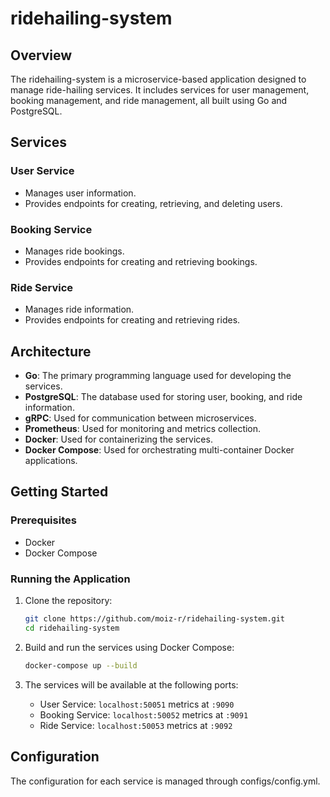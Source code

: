 # ridehailing-system

## Overview

The ridehailing-system is a microservice-based application designed to manage ride-hailing services. It includes services for user management, booking management, and ride management, all built using Go and PostgreSQL.

## Services

### User Service
- Manages user information.
- Provides endpoints for creating, retrieving, and deleting users.

### Booking Service
- Manages ride bookings.
- Provides endpoints for creating and retrieving bookings.

### Ride Service
- Manages ride information.
- Provides endpoints for creating and retrieving rides.

## Architecture

- **Go**: The primary programming language used for developing the services.
- **PostgreSQL**: The database used for storing user, booking, and ride information.
- **gRPC**: Used for communication between microservices.
- **Prometheus**: Used for monitoring and metrics collection.
- **Docker**: Used for containerizing the services.
- **Docker Compose**: Used for orchestrating multi-container Docker applications.

## Getting Started

### Prerequisites

- Docker
- Docker Compose

### Running the Application

1. Clone the repository:
    ```sh
    git clone https://github.com/moiz-r/ridehailing-system.git
    cd ridehailing-system
    ```

2. Build and run the services using Docker Compose:
    ```sh
    docker-compose up --build
    ```

3. The services will be available at the following ports:
    - User Service: `localhost:50051` metrics at `:9090`
    - Booking Service: `localhost:50052` metrics at `:9091`
    - Ride Service: `localhost:50053` metrics at `:9092`

## Configuration

The configuration for each service is managed through configs/config.yml.

